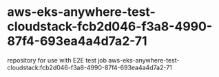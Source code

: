# aws-eks-anywhere-test-cloudstack-fcb2d046-f3a8-4990-87f4-693ea4a4d7a2-71
repository for use with E2E test job aws-eks-anywhere-test-cloudstack:fcb2d046-f3a8-4990-87f4-693ea4a4d7a2-71
